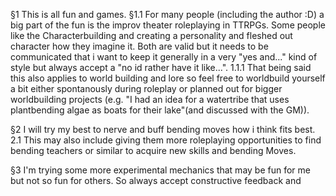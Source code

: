 §1 This is all fun and games.
	§1.1 For many people (including the author :D) a big part of the fun is the improv theater roleplaying in TTRPGs. 
	Some people like the Characterbuilding and creating a personality and fleshed out character how they imagine it. Both are valid but it needs to be communicated that i want to keep it generally in a very "yes and..." kind of style but always accept a "no id rather have it like...".
		1.1.1 That being said this also applies to world building and lore so feel free to worldbuild yourself a bit either spontanously during roleplay or planned out for bigger worldbuilding projects (e.g. "I had an idea for a watertribe that uses plantbending algae as boats for their lake"(and discussed with the GM)).

§2 I will try my best to nerve and buff bending moves how i think fits best. 
	2.1 This may also include giving them more roleplaying opportunities to find bending teachers or similar to acquire new skills and bending Moves.

§3 I'm trying some more experimental mechanics that may be fun for me but not so fun for others. So always accept constructive feedback and 